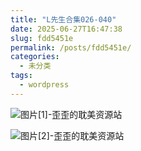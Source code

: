 ```yaml
---
title: "L先生合集026-040"
date: 2025-06-27T16:47:38
slug: fdd5451e
permalink: /posts/fdd5451e/
categories:
  - 未分类
tags:
  - wordpress
---
```


![图片[1]-歪歪的耽美资源站](/images/wp/fdd5451e-f088ffed.jpg)

![图片[2]-歪歪的耽美资源站](/images/wp/fdd5451e-dda5ab53.jpg)
